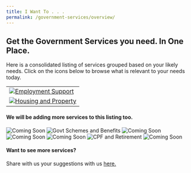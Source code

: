 ```yaml
---
title: I Want To . . .
permalink: /government-services/overview/
---
```


## Get the Government Services you need. In One Place.

Here is a consolidated listing of services grouped based on your likely needs.
Click on the icons below to browse what is relevant to your needs today.


<style>
@media
only screen and (max-width: 760px),
(min-device-width: 768px) and (max-device-width: 1024px) {
  table, th, td {
    display: block;
  }
  table, tr, td {
    border: none !important;
  }
}
table, tr, td {
  border: none !important;
}
</style>
<div class="tg-wrap"><table class="tg">
<tbody>
  <tr>
    <td class="tg-baqh"><a href="https://articles.life.gov.sg/financial-support-workers-self-employed/"><img src="/images/01-get-employed.png" alt="Employment Support"></td>
    <td class="tg-baqh"><a href="/government-services/buying-a-hdb/overview/"><img src="/images/05-move-house.png" alt="Housing and Property"></td>
  </tr>
  </tbody>
</table></div>

  #### We will be adding more services to this listing too.
  <tr>
    <td class="tg-bagh"><img src="/images/06-digital-ready(coming soon).png" alt="Coming Soon"></td>
    <td class="tg-baqh"><img src="/images/02-get-support.png" alt="Govt Schemes and Benefits"></td>
    <td class="tg-baqh"><img src="/images/03-get-married(comingsoon).png" alt="Coming Soon"></td>
    <td class="tg-baqh"><img src="/images/04-have-baby(coming soon).png" alt="Coming Soon"></td>
  </tr>
  <tr>
    <td class="tg-baqh"><img src="/images/07-plan-legacy (coming soon).png" alt="Coming Soon"></td>
    <td class="tg-baqh"><img src="/images/08-plan-retirement(coming soon).png" alt="CPF and Retirement"></td>
    <td class="tg-baqh"><img src="/images/09-stay-healthy(coming soon).png" alt="Coming Soon"></td>
  </tr>
</tbody>
</table></div>

#### Want to see more services?

Share with us your suggestions with us <a href="https://form.gov.sg/5ed0995e42ee5f00110e10cc" target="_blank">here.</a>
